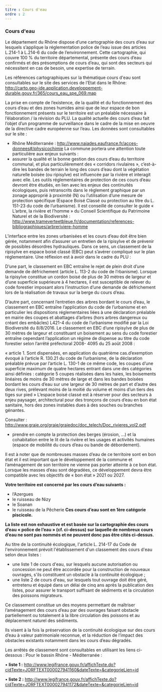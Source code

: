 ```yaml
---
titre : Cours d'eau
ordre : 2
---
```

### Cours d'eau

Le département du Rhône dispose d’une cartographie des cours d’eau sur lesquels s’applique la
réglementation police de l’eau issue des articles L.214-1 à L.214-6 du code de l’environnement. Cette
cartographie, qui couvre 100 % du territoire départemental, présente des cours d’eau confirmés et des
présomptions de cours d’eau, qui sont des secteurs qui nécessitent en cas de besoin, une expertise de
terrain.

Les références cartographiques sur la thématique cours d'eau sont consultables sur le site des services de
l’Etat dans le Rhône:
http://carto.geo-ide.application.developpement-durable.gouv.fr/365/cours_eau_spe_069.map

La prise en compte de l’existence, de la qualité et du fonctionnement des cours d’eau et des zones
humides ainsi que de leur espace de bon fonctionnement présents sur le territoire est un préalable
nécessaire à l’élaboration / la révision du PLU.
La qualité actuelle des cours d’eau fait l’objet d’un programme de surveillance dans le cadre de la mise en
oeuvre de la directive cadre européenne sur l’eau. Les données sont consultables sur le site :
- Rhône Méditerranée : http://www.naiades.eaufrance.fr/acces-donnees#/physicochimie
La commune portera une attention toute particulière aux enjeux suivants :
- assurer la qualité et la bonne gestion des cours d’eau du territoire communal, et plus
particulièrement des « corridors rivulaires », c’est-à-dire les bandes de terrain le long des cours
d’eau dont la végétation naturelle boisée (ou ripisylve) est influencée par la rivière et interagit avec
elle.
Les outils réglementaires de protection de ces cours d’eau devront être étudiés, en lien avec les
enjeux des continuités écologiques, puis retranscrits dans le règlement graphique par un zonage
approprié à proximité (N) ou l’utilisation d’une mesure de protection spécifique (Espace Boisé
Classé ou protection au titre du L. 151-23 du code de l’urbanisme). Il est conseillé de consulter le
guide « L’arbre, la rivière et l’homme » du Conseil Scientifique du Patrimoine Naturel et de la
Biodiversité : http://www.trameverteetbleue.fr/documentation/references-bibliographiques/arbreriviere-homme

L’interface entre les zones urbanisées et les cours d’eau doit être bien gérée, notamment afin d’assurer un
entretien de la ripisylve et de prévenir de possibles désordres hydrauliques. Dans ce sens, un classement
de la ripisylve en espace boisé classé (EBC) peut s’avérer compliqué sur le plan réglementaire.
Une réflexion est à avoir dans le cadre du PLU :

D’une part, le classement en EBC entraîne le rejet de plein droit d’une demande de défrichement (article L.
113-2 du code de l’rbanisme). Lorsque la ripisylve constitue un cordon boisé de plus de 30 mètres de
largeur et d’une superficie supérieure à 4 hectares, il est susceptible de relever du code forestier imposant
alors l’instruction d’une demande de défrichement lors de la réalisation de travaux sur la berge du cours
d’eau.

D’autre part, concernant l’entretien des arbres bordant le cours d’eau, le classement en EBC entraîne
l’application du code de l’urbanisme et en particulier les dispositions réglementaires liées à une déclaration
préalable en mairie des coupes et abattages d’arbres (hors arbres dangereux ou créant des embâcles)
L421-4 du code de l’urbanisme modifié par la Loi Biodiversité du 8/8/2016. Le classement en EBC d’une
ripisylve de plus de 30 mètres de largeur et constituant un boisement au sens du code forestier entraîne
cependant l’application un régime de dispense au titre du code forestier selon l’arrêté préfectoral 2008-
4095 du 25 août 2008 :

« article 1. Sont dispensées, en application du quatrième cas.d’exemption évoqué à l’article R. 130.21 du
code de l’urbanisme, de la déclaration préalable prévue par l’article L. 130-1 de ce même code, les
coupes d’une superficie maximum de quatre hectares entrant dans une des catégories ainsi définies :
catégorie 5 coupes réalisées dans les haies, les boisements linéaires de moins de 30 mètres de large et
dans les bandes boisées bordant les cours d’eau sur une largeur de 30 mètres de part et d’autre des deux
rives, prélevant moins de la moitié du volume et moins d’un tiers des tiges sur pied »
L’espace boisé classé est à réserver pour des secteurs à enjeu paysager, architectural pour des tronçons
de cours d’eau en bon état sanitaire, hors des zones instables dues à des souches ou branches génantes.

Consulter : http://www.graie.org/graie/graiedoc/doc_telech/Doc_rivieres_vol2.pdf

- prendre en compte la protection des berges (érosion, …) et la cohabitation entre le lit de la rivière
et les usages et activités humaines (espace de mobilité du cours d’eau ou bande de
débordement).

Il est à noter que de nombreuses masses d’eau de ce territoire sont en bon état et il est important que le
développement de la commune et l’aménagement de son territoire ne vienne pas porter atteinte à ce bon
état. Lorsque les masses d’eau sont dégradées, ce développement devra être compatible avec les
objectifs de « bon état » 2021 ou 2027.

**Votre territoire est concerné par les cours d’eau suivants :**
- l’Azergues
- le ruisseau de Nizy
- le Soanan
- le ruisseau de la Pêcherie
**Ces cours d’eau sont en 1ère catégorie piscicole.**

**La liste est non exhaustive et est basée sur la cartographie des cours d’eau « police de l’eau » (cf.
ci-dessus) sur laquelle de nombreux cours d’eau ne sont pas nommés et ne peuvent donc pas être
cités ci-dessus.**

Au titre de la continuité écologique, l'article L. 214-17 du Code de l'environnement prévoit l'établissement
d'un classement des cours d'eau selon deux listes :
- une liste 1 de cours d'eau, sur lesquels aucune autorisation ou concession ne peut être accordée
pour la construction de nouveaux ouvrages, s'ils constituent un obstacle à la continuité
écologique ;
- une liste 2 de cours d'eau, sur lesquels tout ouvrage doit être géré, entretenu et équipé dans un
délai de cinq ans après la publication des listes, pour assurer le transport suffisant de sédiments et
la circulation des poissons migrateurs.

Ce classement constitue un des moyens permettant de maîtriser l’aménagement des cours d’eau par des
ouvrages faisant obstacle partiellement ou totalement à la libre circulation des poissons et au déplacement
naturel des sédiments.

Ils visent à la fois la préservation de la continuité écologique sur des cours d’eau à valeur patrimoniale
reconnue, et la réduction de l’impact des obstacles existants notamment dans les cours d’eau dégradés.

Les arrêtés de classement sont consultables en utilisant les liens ci-dessous :
Pour le bassin Rhône - Méditerranée :

• **liste 1 :** http://www.legifrance.gouv.fr/affichTexte.do?cidTexte=JORFTEXT000027941160&dateTexte=&categorieLien=id

• **liste 2 :** http://www.legifrance.gouv.fr/affichTexte.do?cidTexte=JORFTEXT000027941172&dateTexte=&categorieLien=id
